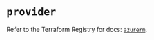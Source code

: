 # `provider`

Refer to the Terraform Registry for docs: [`azurerm`](https://registry.terraform.io/providers/hashicorp/azurerm/3.103.0/docs).
